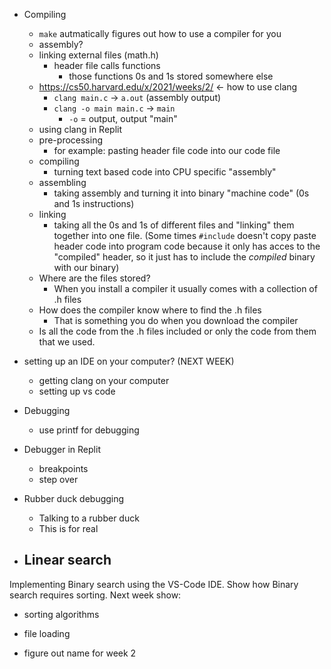 


- Compiling
    - `make` autmatically figures out how to use a compiler for you
    - assembly?
    - linking external files (math.h)
        - header file calls functions
            - those functions 0s and 1s stored somewhere else
    - https://cs50.harvard.edu/x/2021/weeks/2/ <- how to use clang
        - `clang main.c` -> `a.out` (assembly output)
        - `clang -o main main.c` -> `main`
            - `-o` = output, output "main"
    - using clang in Replit
    - pre-processing
        - for example: pasting header file code into our code file
    - compiling
        - turning text based code into CPU specific "assembly"
    - assembling
        - taking assembly and turning it into binary "machine code" (0s and 1s instructions)
    - linking
        - taking all the 0s and 1s of different files and "linking" them together into one file. (Some times `#include` doesn't copy paste header code into program code because it only has acces to the "compiled" header, so it just has to include the *compiled* binary with our binary)
    - Where are the files stored?
        - When you install a compiler it usually comes with a collection of .h files
    - How does the compiler know where to find the .h files
        - That is something you do when you download the compiler
    - Is all the code from the .h files included or only the code from them that we used.


- setting up an IDE on your computer? (NEXT WEEK)
    - getting clang on your computer
    - setting up vs code

- Debugging
    - use printf for debugging
- Debugger in Replit
    - breakpoints
    - step over
- Rubber duck debugging
    - Talking to a rubber duck
    - This is for real
- Linear search
    - 

Implementing Binary search using the VS-Code IDE. Show how Binary search requires sorting. Next week show:
- sorting algorithms
- file loading

- figure out name for week 2

